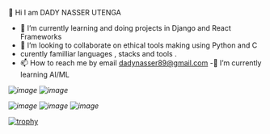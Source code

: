  👋 Hi I am DADY NASSER UTENGA

- 🌱 I’m currently learning and doing projects in Django and React Frameworks 
- 💞️ I’m looking to collaborate on ethical tools making using Python and C
- curently familliar languages , stacks and tools .
- 📫 How to reach me by email dadynasser89@gmail.com
-🌱 I’m currently learning AI/ML



<i class="fab fa-github">![image](https://user-images.githubusercontent.com/107155249/224846843-35dc029a-d104-47bf-b3d7-7bd62f701440.png)
</i> <i class="fab fa-github">![image](https://user-images.githubusercontent.com/107155249/224847442-1eca4eb4-d16e-4e58-942f-65275e6bd216.png)
</i> 

<i class="fab fa-github">![image](https://user-images.githubusercontent.com/107155249/224847256-d66f6d44-2d36-44bb-88a2-347c2b47ba1a.png)
</i> <i class="fab fa-github">![image](https://user-images.githubusercontent.com/107155249/224847847-5706eb40-d18a-4b08-bcb6-440c6cc7de91.png)
</i> <i class="fab fa-github">![image](https://user-images.githubusercontent.com/107155249/224848061-d9d5124a-cfc0-4620-b3dd-a3549b9c5a02.png)
</i>




            
          









[![trophy](https://github-profile-trophy.vercel.app/?username=ryo-ma)](https://github.com/ryo-ma/github-profile-trophy)          
